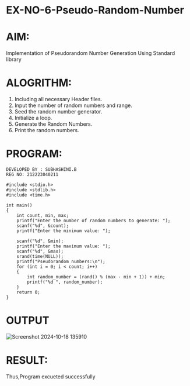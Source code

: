 # EX-NO-6-Pseudo-Random-Number  


# AIM: 
Implementation of Pseudorandom Number Generation Using Standard library
# ALOGRITHM:
1. Including all necessary Header files.    
2. Input the number of random numbers and range.  
3. Seed the random number generator.     
4. Initialize a loop.    
5. Generate the Random Numbers.   
6. Print the random numbers.   
# PROGRAM:
```
DEVELOPED BY : SUBHASHINI.B
REG NO: 212223040211

#include <stdio.h>
#include <stdlib.h>
#include <time.h>

int main() 
{
    int count, min, max;
    printf("Enter the number of random numbers to generate: ");
    scanf("%d", &count);
    printf("Enter the minimum value: ");
    
    scanf("%d", &min);
    printf("Enter the maximum value: ");
    scanf("%d", &max);
    srand(time(NULL));
    printf("Pseudorandom numbers:\n");   
    for (int i = 0; i < count; i++) 
    {
        int random_number = (rand() % (max - min + 1)) + min;
        printf("%d ", random_number);
    }
    return 0;
}
```
# OUTPUT
![Screenshot 2024-10-18 135910](https://github.com/user-attachments/assets/f6645da8-d40a-4f61-8bb9-fb0ede0d1cfb)
# RESULT:
 Thus,Program excueted successfully


